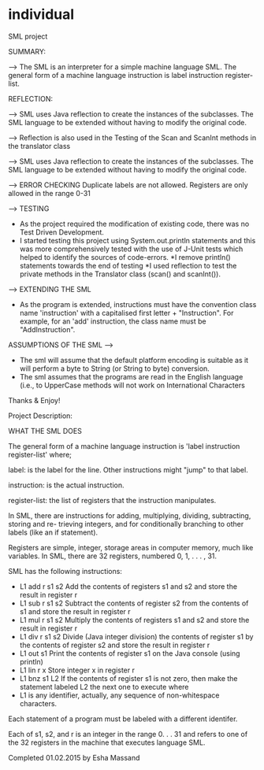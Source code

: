 # individual
SML project

SUMMARY:

--> The SML is an interpreter for a simple machine language SML. The general form of a machine language instruction is
label instruction register-list.

REFLECTION:

--> SML uses Java reflection to create the instances of the subclasses. The SML language to be extended without having to modify
the original code.

--> Reflection is also used in the Testing of the Scan and ScanInt methods in the translator class

--> SML uses Java reflection to create the instances of the subclasses. The SML language to be extended without having to modify
the original code.

--> ERROR CHECKING
Duplicate labels are not allowed.
Registers are only allowed in the range 0-31

--> TESTING
* As the project required the modification of existing code, there was no Test Driven Development.
* I started testing this project using System.out.println statements and this was more comprehensively tested with the use of J-Unit tests which helped to identify the sources of code-errors.
*I remove println() statements towards the end of testing
*I used reflection to test the private methods in the Translator class (scan() and scanInt()).

--> EXTENDING THE SML
* As the program is extended, instructions must have the convention class name 'instruction' with a capitalised first letter + "Instruction". For example, for an 'add' instruction, the class name must be "AddInstruction".

ASSUMPTIONS OF THE SML
-->
* The sml will assume that the default platform encoding is suitable as it will perform a byte to String (or String to byte) conversion. 
* The sml assumes that the programs are read in the English language (i.e., to UpperCase methods will not work on International Characters

Thanks & Enjoy!







Project Description:

WHAT THE SML DOES

The general form of a machine language instruction is
'label instruction register-list'
where;

label: is the label for the line. Other instructions might "jump" to that label.

instruction: is the actual instruction.

register-list: the list of registers that the instruction manipulates.


In SML, there are instructions for adding, multiplying, dividing, subtracting, storing and re-
trieving integers, and for conditionally branching to other labels (like an if statement).


Registers are simple, integer, storage areas in computer memory, much like variables.
In SML, there are 32 registers, numbered 0, 1, . . . , 31.


SML has the following instructions:

* L1 add r s1 s2 Add the contents of registers s1 and s2 and store the result in register r
* L1 sub r s1 s2 Subtract the contents of register s2 from the contents of s1 and store the result in register r
* L1 mul r s1 s2 Multiply the contents of registers s1 and s2 and store the result in register r
* L1 div r s1 s2 Divide (Java integer division) the contents of register s1 by the contents of register s2 and store the result in register r
* L1 out s1 Print the contents of register s1 on the Java console (using println)
* L1 lin r x Store integer x in register r
* L1 bnz s1 L2 If the contents of register s1 is not zero, then make the statement labeled L2 the next one to execute
where
* L1 is any identifier, actually, any sequence of non-whitespace characters.

Each statement of a program must be labeled with a different identifer.

Each of s1, s2, and r is an integer in the range 0. . . 31 and refers to one of the 32 registers in the machine that executes language SML.


Completed 01.02.2015 by Esha Massand
